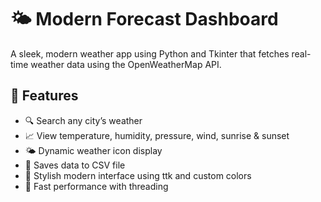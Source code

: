 # 🌤️ Modern Forecast Dashboard

A sleek, modern weather app using Python and Tkinter that fetches real-time weather data using the OpenWeatherMap API.

## 📌 Features
- 🔍 Search any city’s weather
- 📈 View temperature, humidity, pressure, wind, sunrise & sunset
- 🌤️ Dynamic weather icon display
- 💾 Saves data to CSV file
- 🎨 Stylish modern interface using ttk and custom colors
- 🚀 Fast performance with threading
